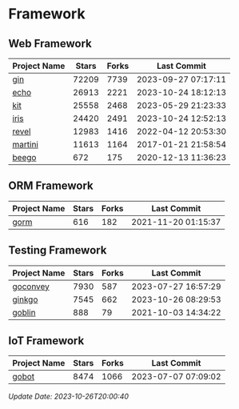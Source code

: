 # Framework

## Web Framework
| Project Name | Stars | Forks | Last Commit |
| ------------ | ----- | ----- | ----------- |
| [gin](https://github.com/gin-gonic/gin) | 72209 | 7739 | 2023-09-27 07:17:11 |
| [echo](https://github.com/labstack/echo) | 26913 | 2221 | 2023-10-24 18:12:13 |
| [kit](https://github.com/go-kit/kit) | 25558 | 2468 | 2023-05-29 21:23:33 |
| [iris](https://github.com/kataras/iris) | 24420 | 2491 | 2023-10-24 12:52:13 |
| [revel](https://github.com/revel/revel) | 12983 | 1416 | 2022-04-12 20:53:30 |
| [martini](https://github.com/go-martini/martini) | 11613 | 1164 | 2017-01-21 21:58:54 |
| [beego](https://github.com/astaxie/beego) | 672 | 175 | 2020-12-13 11:36:23 |

## ORM Framework
| Project Name | Stars | Forks | Last Commit |
| ------------ | ----- | ----- | ----------- |
| [gorm](https://github.com/jinzhu/gorm) | 616 | 182 | 2021-11-20 01:15:37 |

## Testing Framework
| Project Name | Stars | Forks | Last Commit |
| ------------ | ----- | ----- | ----------- |
| [goconvey](https://github.com/smartystreets/goconvey) | 7930 | 587 | 2023-07-27 16:57:29 |
| [ginkgo](https://github.com/onsi/ginkgo) | 7545 | 662 | 2023-10-26 08:29:53 |
| [goblin](https://github.com/franela/goblin) | 888 | 79 | 2021-10-03 14:34:22 |

## IoT Framework
| Project Name | Stars | Forks | Last Commit |
| ------------ | ----- | ----- | ----------- |
| [gobot](https://github.com/hybridgroup/gobot) | 8474 | 1066 | 2023-07-07 07:09:02 |

*Update Date: 2023-10-26T20:00:40*